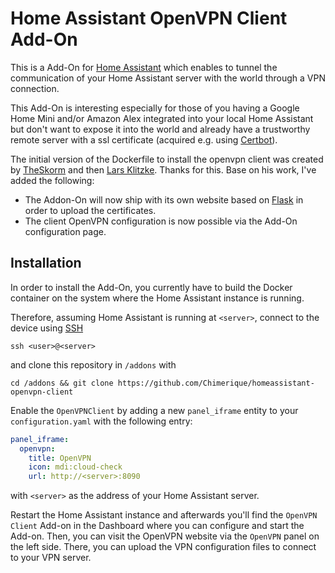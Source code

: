 # Home Assistant OpenVPN Client Add-On

This is a Add-On for [Home Assistant](https://www.home-assistant.io) which enables to tunnel the communication of your
Home Assistant server with the world through a VPN connection.

This Add-On is interesting especially for those of you having a Google Home Mini and/or Amazon Alex integrated into your
local Home Assistant but don't want to expose it into the world and already have a trustworthy remote server with a ssl
certificate (acquired e.g. using [Certbot](https://certbot.eff.org/)).

The initial version of the Dockerfile to install the openvpn client was created by [TheSkorm](https://github.com/TheSkorm)
and then [Lars Klitzke](https://github.com/larsklitzke).
Thanks for this. Base on his work, I've added the following:

* The Addon-On will now ship with its own website based on [Flask](http://flask.pocoo.org/)
  in order to upload the certificates.
* The client OpenVPN configuration is now possible via the Add-On configuration page.

## Installation

In order to install the Add-On, you currently have to build the Docker container on the system where the Home Assistant
instance is running. 

Therefore, assuming Home Assistant is running at `<server>`, connect to the device using [SSH](https://github.com/hassio-addons/addon-ssh)
  
`ssh <user>@<server>`

and clone this repository in `/addons` with

`cd /addons && git clone https://github.com/Chimerique/homeassistant-openvpn-client`

Enable the `OpenVPNClient` by adding a new `panel_iframe` entity  to your `configuration.yaml` with the following entry:

```yaml
panel_iframe:
  openvpn:
    title: OpenVPN
    icon: mdi:cloud-check
    url: http://<server>:8090


```
with `<server>` as the address of your Home Assistant server.

Restart the Home Assistant instance and afterwards you'll find the `OpenVPN Client` Add-on in the Dashboard where you can configure and start the Add-on. Then, you can visit the OpenVPN website via the `OpenVPN` panel on the left side. There, you can upload the VPN configuration files to connect to your VPN server.

